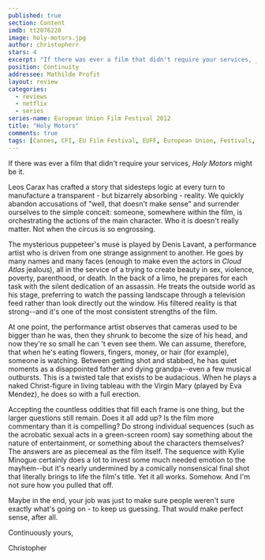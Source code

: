 ```yaml
---
published: true
section: Content
imdb: tt2076220
image: holy-motors.jpg
author: christopherr 
stars: 4
excerpt: "If there was ever a film that didn't require your services, _Holy Motors_ might be it."
position: Continuity
addressee: Mathilde Profit
layout: review
categories: 
  - reviews
  - netflix
  - series
series-name: European Union Film Festival 2012
title: "Holy Motors"
comments: true
tags: [Cannes, CFI, EU Film Festival, EUFF, European Union, Festivals, Foreign, France, French, Holy Motors, Leos Caraz]
---
```

If there was ever a film that didn't require your services, _Holy Motors_ might be it.

Leos Carax has crafted a story that sidesteps logic at every turn to manufacture a transparent - but bizarrely absorbing - reality. We quickly abandon accusations of "well, that doesn't make sense" and surrender ourselves to the simple conceit: someone, somewhere within the film, is orchestrating the actions of the main character. Who it is doesn't really matter. Not when the circus is so engrossing.

The mysterious puppeteer's muse is played by Denis Lavant, a performance artist who is driven from one strange assignment to another. He goes by many names and many faces (enough to make even the actors in _Cloud Atlas_ jealous), all in the service of a trying to create beauty in sex, violence, poverty, parenthood, or death. In the back of a limo, he prepares for each task with the silent dedication of an assassin. He treats the outside world as his stage, preferring to watch the passing landscape through a television feed rather than look directly out the window. His filtered reality is that strong--and it's one of the most consistent strengths of the film.

At one point, the performance artist observes that cameras used to be bigger than he was, then they shrunk to become the size of his head, and now they're so small he can 't even see them. We can assume, therefore, that when he's eating flowers, fingers, money, or hair (for example), someone is watching. Between getting shot and stabbed, he has quiet moments as a disappointed father and dying grandpa--even a few musical outbursts. This is a twisted tale that exists to be audacious. When he plays a naked Christ-figure in living tableau with the Virgin Mary (played by Eva Mendez), he does so with a full erection.

Accepting the countless oddities that fill each frame is one thing, but the larger questions still remain. Does it all add up? Is the film more commentary than it is compelling? Do strong individual sequences (such as the acrobatic sexual acts in a green-screen room) say something about the nature of entertainment, or something about the characters themselves? The answers are as piecemeal as the film itself. The sequence with Kylie Minogue certainly does a lot to invest some much needed emotion to the mayhem--but it's nearly undermined by a comically nonsensical final shot that literally brings to life the film's title. Yet it all works. Somehow. And I'm not sure how you pulled that off.

Maybe in the end, your job was just to make sure people weren't sure exactly what's going on - to keep us guessing. That would make perfect sense, after all.

Continuously yours,

Christopher